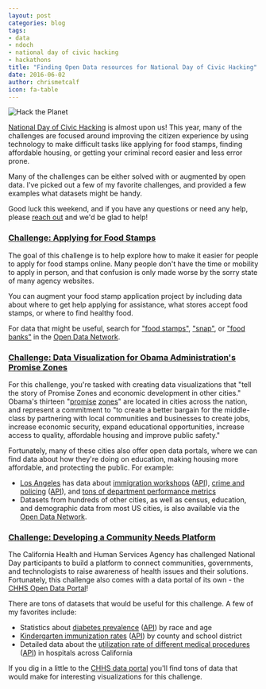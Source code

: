 ```yaml
---
layout: post
categories: blog
tags:
- data
- ndoch
- national day of civic hacking
- hackathons
title: "Finding Open Data resources for National Day of Civic Hacking"
date: 2016-06-02
author: chrismetcalf
icon: fa-table
---
```


![Hack the Planet](/img/2016-06-03-stickers.png)

[National Day of Civic Hacking](https://www.codeforamerica.org/events/national-day-2016) is almost upon us! This year, many of the challenges are focused around improving the citizen experience by using technology to make difficult tasks like applying for food stamps, finding affordable housing, or getting your criminal record easier and less error prone.

Many of the challenges can be either solved with or augmented by open data. I've picked out a few of my favorite challenges, and provided a few examples what datasets might be handy.

Good luck this weekend, and if you have any questions or need any help, please [reach out](/support.html) and we'd be glad to help!

### [Challenge: Applying for Food Stamps](https://www.codeforamerica.org/events/national-day-2016/challenge-applying-for-food-stamps)

The goal of this challenge is to help explore how to make it easier for people to apply for food stamps online. Many people don't have the time or mobility to apply in person, and that confusion is only made worse by the sorry state of many agency websites.

You can augment your food stamp application project by including data about where to get help applying for assistance, what stores accept food stamps, or where to find healthy food.

For data that might be useful, search for ["food stamps"](http://www.opendatanetwork.com/search?q=food+stamps), ["snap"](http://www.opendatanetwork.com/search?q=snap), or ["food banks"](http://www.opendatanetwork.com/search?q=food+banks) in the [Open Data Network](http://www.opendatanetwork.com).

### [Challenge: Data Visualization for Obama Administration's Promise Zones](https://www.codeforamerica.org/events/national-day-2016/challenge-promise-zone-data)

For this challenge, you're tasked with creating data visualizations that "tell the story of Promise Zones and economic development in other cities." Obama's thirteen "[promise](https://www.whitehouse.gov/the-press-office/2014/01/08/fact-sheet-president-obama-s-promise-zones-initiative) [zones](https://www.whitehouse.gov/blog/2015/04/28/accelerating-economic-mobility-through-promise-zone-partnerships)" are located in cities across the nation, and represent a commitment to "to create a better bargain for the middle-class by partnering with local communities and businesses to create jobs, increase economic security, expand educational opportunities, increase access to quality, affordable housing and improve public safety."

Fortunately, many of these cities also offer open data portals, where we can find data about how they're doing on education, making housing more affordable, and protecting the public. For example:

- [Los Angeles](https://data.lacity.org/browse) has data about [immigration workshops](https://data.lacity.org/A-Well-Run-City/Immigration-Workshops/2in3-5b7t) ([API](http://dev.socrata.com/foundry/data.lacity.org/2in3-5b7t)), [crime and policing](https://data.lacity.org/A-Safe-City/LAPD-Calls-for-Service-2014/mgue-vbsx) ([API](http://dev.socrata.com/foundry/data.lacity.org/mgue-vbsx)), and [tons of department performance metrics](https://data.lacity.org/browse?limitTo=datasets&q=Performance+Metrics&sortBy=relevance&utf8=%E2%9C%93)
- Datasets from hundreds of other cities, as well as census, education, and demographic data from most US cities, is also available via the [Open Data Network](http://www.opendatanetwork.com).

### [Challenge: Developing a Community Needs Platform](https://www.codeforamerica.org/events/national-day-2016/challenge-developing-a-community-needs-platform-solution-california-health-and-human-services-agency)

The California Health and Human Services Agency has challenged National Day participants to build a platform to connect communities, governments, and technologists to raise awareness of health issues and their solutions. Fortunately, this challenge also comes with a data portal of its own - the [CHHS Open Data Portal](https://chhs.data.ca.gov/)!

There are tons of datasets that would be useful for this challenge. A few of my favorites include:

- Statistics about [diabetes prevalence](https://chhs.data.ca.gov/Diseases-and-Conditions/Diabetes-Prevalence-2014/xzf5-3jqh) ([API](http://dev.socrata.com/foundry/chhs.data.ca.gov/xzf5-3jqh)) by race and age
- [Kindergarten immunization rates](https://chhs.data.ca.gov/Healthcare/School-Immunizations-in-Kindergarten-by-Academic-Y/f2s8-udr5) ([API](http://dev.socrata.com/foundry/chhs.data.ca.gov/f2s8-udr5)) by county and school district
- Detailed data about the [utilization rate of different medical procedures](https://chhs.data.ca.gov/Healthcare/Number-of-Selected-Inpatient-Medical-Procedures-Ca/mdt8-gwyw) ([API](http://dev.socrata.com/foundry/chhs.data.ca.gov/mdt8-gwyw)) in hospitals across California

If you dig in a little to the [CHHS data portal](https://chhs.data.ca.gov/) you'll find tons of data that would make for interesting visualizations for this challenge.
